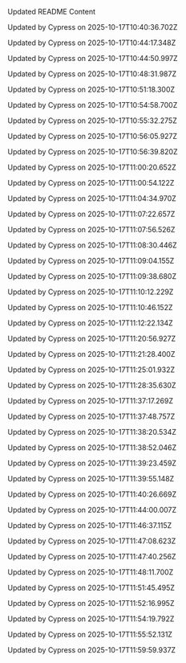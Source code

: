 Updated README Content

Updated by Cypress on 2025-10-17T10:40:36.702Z

Updated by Cypress on 2025-10-17T10:44:17.348Z

Updated by Cypress on 2025-10-17T10:44:50.997Z

Updated by Cypress on 2025-10-17T10:48:31.987Z

Updated by Cypress on 2025-10-17T10:51:18.300Z

Updated by Cypress on 2025-10-17T10:54:58.700Z

Updated by Cypress on 2025-10-17T10:55:32.275Z

Updated by Cypress on 2025-10-17T10:56:05.927Z

Updated by Cypress on 2025-10-17T10:56:39.820Z

Updated by Cypress on 2025-10-17T11:00:20.652Z

Updated by Cypress on 2025-10-17T11:00:54.122Z

Updated by Cypress on 2025-10-17T11:04:34.970Z

Updated by Cypress on 2025-10-17T11:07:22.657Z

Updated by Cypress on 2025-10-17T11:07:56.526Z

Updated by Cypress on 2025-10-17T11:08:30.446Z

Updated by Cypress on 2025-10-17T11:09:04.155Z

Updated by Cypress on 2025-10-17T11:09:38.680Z

Updated by Cypress on 2025-10-17T11:10:12.229Z

Updated by Cypress on 2025-10-17T11:10:46.152Z

Updated by Cypress on 2025-10-17T11:12:22.134Z

Updated by Cypress on 2025-10-17T11:20:56.927Z

Updated by Cypress on 2025-10-17T11:21:28.400Z

Updated by Cypress on 2025-10-17T11:25:01.932Z

Updated by Cypress on 2025-10-17T11:28:35.630Z

Updated by Cypress on 2025-10-17T11:37:17.269Z

Updated by Cypress on 2025-10-17T11:37:48.757Z

Updated by Cypress on 2025-10-17T11:38:20.534Z

Updated by Cypress on 2025-10-17T11:38:52.046Z

Updated by Cypress on 2025-10-17T11:39:23.459Z

Updated by Cypress on 2025-10-17T11:39:55.148Z

Updated by Cypress on 2025-10-17T11:40:26.669Z

Updated by Cypress on 2025-10-17T11:44:00.007Z

Updated by Cypress on 2025-10-17T11:46:37.115Z

Updated by Cypress on 2025-10-17T11:47:08.623Z

Updated by Cypress on 2025-10-17T11:47:40.256Z

Updated by Cypress on 2025-10-17T11:48:11.700Z

Updated by Cypress on 2025-10-17T11:51:45.495Z

Updated by Cypress on 2025-10-17T11:52:16.995Z

Updated by Cypress on 2025-10-17T11:54:19.792Z

Updated by Cypress on 2025-10-17T11:55:52.131Z

Updated by Cypress on 2025-10-17T11:59:59.937Z